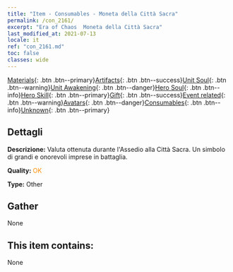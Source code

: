 ```yaml
---
title: "Item - Consumables - Moneta della Città Sacra"
permalink: /con_2161/
excerpt: "Era of Chaos  Moneta della Città Sacra"
last_modified_at: 2021-07-13
locale: it
ref: "con_2161.md"
toc: false
classes: wide
---
```

 [Materials](/ItemsIT/){: .btn .btn--primary}[Artifacts](/ItemsIT/Artifacts/){: .btn .btn--success}[Unit Soul](/ItemsIT/UnitSoul/){: .btn .btn--warning}[Unit Awakening](/ItemsIT/UnitAwakening/){: .btn .btn--danger}[Hero Soul](/ItemsIT/HeroSoul/){: .btn .btn--info}[Hero Skill](/ItemsIT/HeroSkill/){: .btn .btn--primary}[Gift](/ItemsIT/Gift/){: .btn .btn--success}[Event related](/ItemsIT/Events/){: .btn .btn--warning}[Avatars](/ItemsIT/Avatars/){: .btn .btn--danger}[Consumables](/ItemsIT/Consumables/){: .btn .btn--info}[Unknown](/ItemsIT/Unknown/){: .btn .btn--primary}

## Dettagli
 **Descrizione:** Valuta ottenuta durante l'Assedio alla Città Sacra. Un simbolo di grandi e onorevoli imprese in battaglia.

 **Quality:** <span style="color: #FF8C00">OK</span>

 **Type:** Other

## Gather

  None

## This item contains:

  None

